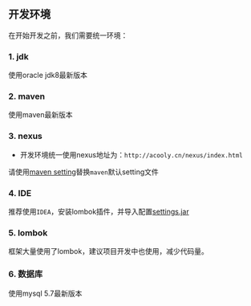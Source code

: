 ## 开发环境

在开始开发之前，我们需要统一环境：

### 1. jdk

使用oracle jdk8最新版本

### 2. maven

使用maven最新版本

### 3. nexus

* 开发环境统一使用nexus地址为：`http://acooly.cn/nexus/index.html`

请使用[maven setting](res/maven/maven-settings-acooly.xml)替换`maven`默认setting文件

### 4. IDE

推荐使用`IDEA`，安装lombok插件，并导入配置[settings.jar](res/ide/idea/settings.jar)

### 5. lombok

框架大量使用了lombok，建议项目开发中也使用，减少代码量。

### 6. 数据库

使用mysql 5.7最新版本

